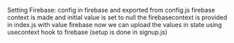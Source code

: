 Setting Firebase:
config in firebase and exported from config.js
firebase context is made and initial value is set to null
the firebasecontext is provided in index.js with value firebase
now we can upload the values in state using usecontext hook to firebase (setup is done in signup.js)
